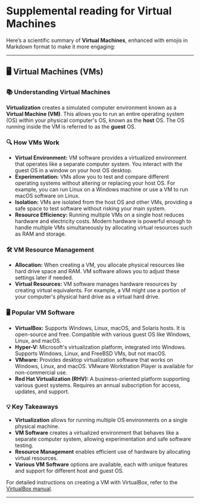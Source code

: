 # Supplemental reading for Virtual Machines

Here’s a scientific summary of **Virtual Machines**, enhanced with emojis in Markdown format to make it more engaging:

---

## 🖥️ **Virtual Machines (VMs)**

### 📚 **Understanding Virtual Machines**
**Virtualization** creates a simulated computer environment known as a **Virtual Machine (VM)**. This allows you to run an entire operating system (OS) within your physical computer's OS, known as the **host** OS. The OS running inside the VM is referred to as the **guest** OS. 

### 🔍 **How VMs Work**
- **Virtual Environment:** VM software provides a virtualized environment that operates like a separate computer system. You interact with the guest OS in a window on your host OS desktop.
- **Experimentation:** VMs allow you to test and compare different operating systems without altering or replacing your host OS. For example, you can run Linux on a Windows machine or use a VM to run macOS software on Linux.
- **Isolation:** VMs are isolated from the host OS and other VMs, providing a safe space to test software without risking your main system.
- **Resource Efficiency:** Running multiple VMs on a single host reduces hardware and electricity costs. Modern hardware is powerful enough to handle multiple VMs simultaneously by allocating virtual resources such as RAM and storage.

### 🛠️ **VM Resource Management**
- **Allocation:** When creating a VM, you allocate physical resources like hard drive space and RAM. VM software allows you to adjust these settings later if needed.
- **Virtual Resources:** VM software manages hardware resources by creating virtual equivalents. For example, a VM might use a portion of your computer's physical hard drive as a virtual hard drive.

### 🖥️ **Popular VM Software**
- **VirtualBox:** Supports Windows, Linux, macOS, and Solaris hosts. It is open-source and free. Compatible with various guest OS like Windows, Linux, and macOS.
- **Hyper-V:** Microsoft's virtualization platform, integrated into Windows. Supports Windows, Linux, and FreeBSD VMs, but not macOS.
- **VMware:** Provides desktop virtualization software that works on Windows, Linux, and macOS. VMware Workstation Player is available for non-commercial use.
- **Red Hat Virtualization (RHV):** A business-oriented platform supporting various guest systems. Requires an annual subscription for access, updates, and support.

### 💡 **Key Takeaways**
- **Virtualization** allows for running multiple OS environments on a single physical machine.
- **VM Software** creates a virtualized environment that behaves like a separate computer system, allowing experimentation and safe software testing.
- **Resource Management** enables efficient use of hardware by allocating virtual resources.
- **Various VM Software** options are available, each with unique features and support for different host and guest OS.

For detailed instructions on creating a VM with VirtualBox, refer to the [VirtualBox manual](https://www.virtualbox.org/manual/).

---